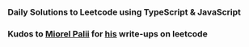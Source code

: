 ### Daily Solutions to Leetcode using TypeScript & JavaScript

### Kudos to [Miorel Palii](https://www.linkedin.com/in/miorel/) for [his](https://leetcode.com/u/VehicleOfPuzzle/) write-ups on leetcode
